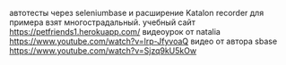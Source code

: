 автотесты через seleniumbase  и расширение Katalon recorder 
для примера взят многострадальный. учебный сайт https://petfriends1.herokuapp.com/
видеоурок от natalia https://www.youtube.com/watch?v=lrp-JfyvoaQ
видео от автора sbase https://www.youtube.com/watch?v=Sjzq9kU5kOw
